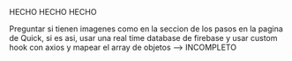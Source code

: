 <!-- Hacer botón para que cuando se baje en la página vuelva a top 0 (botón flecha hacia arriba) --> HECHO
<!-- en la Navbar sacar Home --> HECHO
<!--hacer un botón arriba del video de la sección Home que te lleve a la seccion con los botones de las tiendas ios y android hechas con react-mobile-store-button. --> HECHO
Preguntar si tienen imagenes como en la seccion de los pasos en la pagina de Quick, si es asi, usar una real time database de firebase y usar custom hook con axios y mapear el array de objetos --> INCOMPLETO